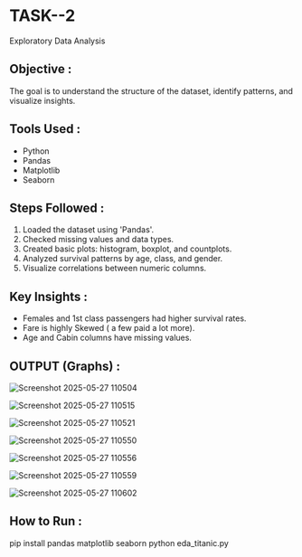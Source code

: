 # TASK--2
Exploratory Data Analysis

## Objective :
 The goal is to understand the structure of the dataset, identify patterns, and visualize insights.

## Tools Used :
 - Python
 - Pandas
 - Matplotlib
 - Seaborn

## Steps Followed :
1. Loaded the dataset using 'Pandas'.
2. Checked missing values and data types.
3. Created basic plots: histogram, boxplot, and countplots.
4. Analyzed survival patterns by age, class, and gender.
5. Visualize correlations between numeric columns.

## Key Insights :
 - Females and 1st class passengers had higher survival rates.
 - Fare is highly Skewed ( a few paid a lot more).
 - Age and Cabin columns have missing values.

## OUTPUT (Graphs) :

![Screenshot 2025-05-27 110504](https://github.com/user-attachments/assets/c1907c3e-d0f2-4b19-b64e-d1806f2a565c)

![Screenshot 2025-05-27 110515](https://github.com/user-attachments/assets/5c5bbb66-9e9c-4d4a-b469-ea470e77307b)

![Screenshot 2025-05-27 110521](https://github.com/user-attachments/assets/de5f1c20-65d1-4c14-81d2-4ff3bff526be)

![Screenshot 2025-05-27 110550](https://github.com/user-attachments/assets/eba3163d-a12b-4338-a71b-47cd7b49aac3)

![Screenshot 2025-05-27 110556](https://github.com/user-attachments/assets/0056f8d9-dca5-4ec7-9868-6420d5f3b2eb)

![Screenshot 2025-05-27 110559](https://github.com/user-attachments/assets/98c8c546-a0e7-4d2c-8de4-da08ae95cd83)

![Screenshot 2025-05-27 110602](https://github.com/user-attachments/assets/16d489ce-fe57-43d8-8105-b985173c5e18)


## How to Run :
   pip install pandas matplotlib seaborn python eda_titanic.py
